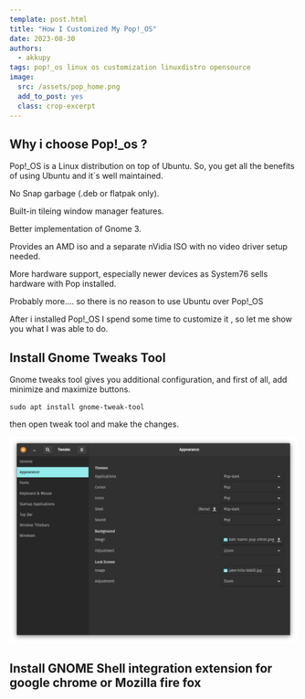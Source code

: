 ```yaml
---
template: post.html
title: "How I Customized My Pop!_OS"
date: 2023-08-30
authors:
  - akkupy
tags: pop!_os linux os customization linuxdistro opensource
image:
  src: /assets/pop_home.png
  add_to_post: yes
  class: crop-excerpt
---
```



## Why i choose Pop!_os ?

Pop!_OS is a Linux distribution on top of Ubuntu. So, you get all the benefits of using Ubuntu and it`s well maintained.

No Snap garbage (.deb or flatpak only).

Built-in tileing window manager features.

Better implementation of Gnome 3.

Provides an AMD iso and a separate nVidia ISO with no video driver setup needed.

More hardware support, especially newer devices as System76 sells hardware with Pop installed.

Probably more.... so there is no reason to use Ubuntu over Pop!_OS

After i installed Pop!_OS I spend some time to customize it , so let me show you what I was able to do.


## Install Gnome Tweaks Tool

Gnome tweaks tool gives you additional configuration, and first of all, add minimize and maximize buttons.

```
sudo apt install gnome-tweak-tool
```

then open tweak tool and make the changes.

![Tweak Tool Screenshot](../assets/tweak_tool.png)

## Install GNOME Shell integration extension for google chrome or Mozilla fire fox